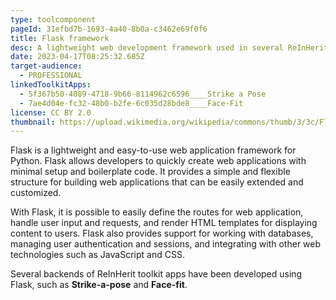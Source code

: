 ```yaml
---
type: toolcomponent
pageId: 31efbd7b-1693-4a40-8b0a-c3462e69f0f6
title: Flask framework
desc: A lightweight web development framework used in several ReInHerit apps
date: 2023-04-17T08:25:32.685Z
target-audience:
  - PROFESSIONAL
linkedToolkitApps:
  - 5f367b50-4089-4718-9b66-8114962c6596____Strike a Pose
  - 7ae4d04e-fc32-48b0-b2fe-6c035d28bde8____Face-Fit
license: CC BY 2.0
thumbnail: https://upload.wikimedia.org/wikipedia/commons/thumb/3/3c/Flask_logo.svg/460px-Flask_logo.svg.png
---
```

Flask is a lightweight and easy-to-use web application framework for Python. Flask allows developers to quickly create web applications with minimal setup and boilerplate code. It provides a simple and flexible structure for building web applications that can be easily extended and customized.

With Flask, it is possible to easily define the routes for web application, handle user input and requests, and render HTML templates for displaying content to users. Flask also provides support for working with databases, managing user authentication and sessions, and integrating with other web technologies such as JavaScript and CSS.

Several backends of ReInHerit toolkit apps have been developed using Flask, such as **Strike-a-pose** and **Face-fit**.